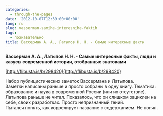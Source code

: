 ```yaml
---
categories:
  - through-the-pages
date: '2012-10-07T12:39:00+00:00'
lang: ru
slug: vasserman-samihe-interesnihe-faktih
tags:
  - познавательно
title: Вассерман А. А., Латыпов Н. Н. - Самые интересные факты
---
```



**Вассерман А. А., Латыпов Н. Н. - Самые интересные факты, люди и казусы современной истории, отобранные знатоками**  

[http://flibusta.is/b/298420](http://flibusta.is/b/298420)  

Набор публицистических заметок Вассермана и Латыпова.  
Заметки написаны раньше и просто собраны в одну книгу. Тематика: образование и наука в современной России (или их отсутствие).  
Латыпова раньше не читал. Показалось, что он слишком зациклен на себе, своих разработках. Просто непризнанный гений.  
Пытался понять, как коррелирует название с содержанием. Не понял.